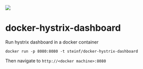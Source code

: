[![](https://badge.imagelayers.io/steinf/docker-hystrix-dashboard:latest.svg)](https://imagelayers.io/?images=steinf/docker-hystrix-dashboard:latest 'Get your own badge on imagelayers.io')

# docker-hystrix-dashboard

Run hystrix dashboard in a docker container

```
docker run -p 8080:8080 -t steinf/docker-hystrix-dashboard
```

Then navigate to ```http://<docker machine>:8080```
